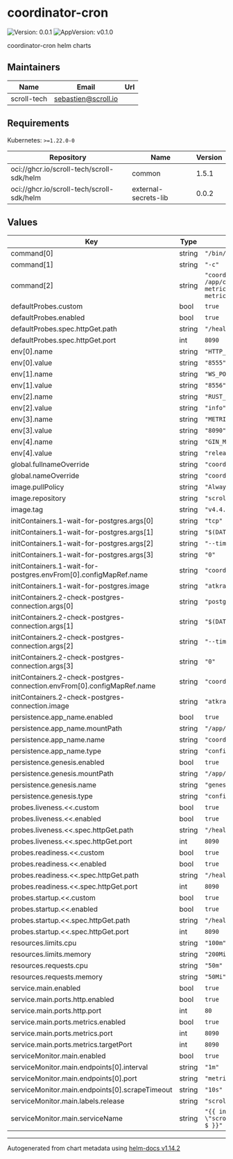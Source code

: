 # coordinator-cron

![Version: 0.0.1](https://img.shields.io/badge/Version-0.0.1-informational?style=flat-square) ![AppVersion: v0.1.0](https://img.shields.io/badge/AppVersion-v0.1.0-informational?style=flat-square)

coordinator-cron helm charts

## Maintainers

| Name | Email | Url |
| ---- | ------ | --- |
| scroll-tech | <sebastien@scroll.io> |  |

## Requirements

Kubernetes: `>=1.22.0-0`

| Repository | Name | Version |
|------------|------|---------|
| oci://ghcr.io/scroll-tech/scroll-sdk/helm | common | 1.5.1 |
| oci://ghcr.io/scroll-tech/scroll-sdk/helm | external-secrets-lib | 0.0.2 |

## Values

| Key | Type | Default | Description |
|-----|------|---------|-------------|
| command[0] | string | `"/bin/sh"` |  |
| command[1] | string | `"-c"` |  |
| command[2] | string | `"coordinator_cron --config /app/conf/coordinator-config.json --metrics --metrics.addr 0.0.0.0 --metrics.port ${METRICS_PORT} --log.debug"` |  |
| defaultProbes.custom | bool | `true` |  |
| defaultProbes.enabled | bool | `true` |  |
| defaultProbes.spec.httpGet.path | string | `"/health"` |  |
| defaultProbes.spec.httpGet.port | int | `8090` |  |
| env[0].name | string | `"HTTP_PORT"` |  |
| env[0].value | string | `"8555"` |  |
| env[1].name | string | `"WS_PORT"` |  |
| env[1].value | string | `"8556"` |  |
| env[2].name | string | `"RUST_LOG"` |  |
| env[2].value | string | `"info"` |  |
| env[3].name | string | `"METRICS_PORT"` |  |
| env[3].value | string | `"8090"` |  |
| env[4].name | string | `"GIN_MODE"` |  |
| env[4].value | string | `"release"` |  |
| global.fullnameOverride | string | `"coordinator-cron"` |  |
| global.nameOverride | string | `"coordinator-cron"` |  |
| image.pullPolicy | string | `"Always"` |  |
| image.repository | string | `"scrolltech/coordinator-cron"` |  |
| image.tag | string | `"v4.4.26"` |  |
| initContainers.1-wait-for-postgres.args[0] | string | `"tcp"` |  |
| initContainers.1-wait-for-postgres.args[1] | string | `"$(DATABASE_HOST):$(DATABASE_PORT)"` |  |
| initContainers.1-wait-for-postgres.args[2] | string | `"--timeout"` |  |
| initContainers.1-wait-for-postgres.args[3] | string | `"0"` |  |
| initContainers.1-wait-for-postgres.envFrom[0].configMapRef.name | string | `"coordinator-env"` |  |
| initContainers.1-wait-for-postgres.image | string | `"atkrad/wait4x:latest"` |  |
| initContainers.2-check-postgres-connection.args[0] | string | `"postgresql"` |  |
| initContainers.2-check-postgres-connection.args[1] | string | `"$(DATABASE_URL)"` |  |
| initContainers.2-check-postgres-connection.args[2] | string | `"--timeout"` |  |
| initContainers.2-check-postgres-connection.args[3] | string | `"0"` |  |
| initContainers.2-check-postgres-connection.envFrom[0].configMapRef.name | string | `"coordinator-env"` |  |
| initContainers.2-check-postgres-connection.image | string | `"atkrad/wait4x:latest"` |  |
| persistence.app_name.enabled | bool | `true` |  |
| persistence.app_name.mountPath | string | `"/app/conf/"` |  |
| persistence.app_name.name | string | `"coordinator-cron-config"` |  |
| persistence.app_name.type | string | `"configMap"` |  |
| persistence.genesis.enabled | bool | `true` |  |
| persistence.genesis.mountPath | string | `"/app/genesis/"` |  |
| persistence.genesis.name | string | `"genesis-config"` |  |
| persistence.genesis.type | string | `"configMap"` |  |
| probes.liveness.<<.custom | bool | `true` |  |
| probes.liveness.<<.enabled | bool | `true` |  |
| probes.liveness.<<.spec.httpGet.path | string | `"/health"` |  |
| probes.liveness.<<.spec.httpGet.port | int | `8090` |  |
| probes.readiness.<<.custom | bool | `true` |  |
| probes.readiness.<<.enabled | bool | `true` |  |
| probes.readiness.<<.spec.httpGet.path | string | `"/health"` |  |
| probes.readiness.<<.spec.httpGet.port | int | `8090` |  |
| probes.startup.<<.custom | bool | `true` |  |
| probes.startup.<<.enabled | bool | `true` |  |
| probes.startup.<<.spec.httpGet.path | string | `"/health"` |  |
| probes.startup.<<.spec.httpGet.port | int | `8090` |  |
| resources.limits.cpu | string | `"100m"` |  |
| resources.limits.memory | string | `"200Mi"` |  |
| resources.requests.cpu | string | `"50m"` |  |
| resources.requests.memory | string | `"50Mi"` |  |
| service.main.enabled | bool | `true` |  |
| service.main.ports.http.enabled | bool | `true` |  |
| service.main.ports.http.port | int | `80` |  |
| service.main.ports.metrics.enabled | bool | `true` |  |
| service.main.ports.metrics.port | int | `8090` |  |
| service.main.ports.metrics.targetPort | int | `8090` |  |
| serviceMonitor.main.enabled | bool | `true` |  |
| serviceMonitor.main.endpoints[0].interval | string | `"1m"` |  |
| serviceMonitor.main.endpoints[0].port | string | `"metrics"` |  |
| serviceMonitor.main.endpoints[0].scrapeTimeout | string | `"10s"` |  |
| serviceMonitor.main.labels.release | string | `"scroll-sdk"` |  |
| serviceMonitor.main.serviceName | string | `"{{ include \"scroll.common.lib.chart.names.fullname\" $ }}"` |  |

----------------------------------------------
Autogenerated from chart metadata using [helm-docs v1.14.2](https://github.com/norwoodj/helm-docs/releases/v1.14.2)

